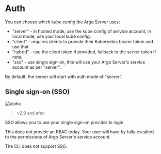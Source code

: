 # Auth

You can choose which kube config the Argo Server uses:

* "server" - in hosted mode, use the kube config of service account, in local mode, use your local kube config.
* "client" - requires clients to provide their Kubernetes bearer token and use that.
* "hybrid" - use the client token if provided, fallback to the server token if note.
* "sso" - use single sign-on, this will use your Argo Server's service account as per "server".

By default, the server will start with auth mode of "server".

## Single sign-on (SSO)

![alpha](assets/alpha.svg)

> v2.9 and after

SSO allows you to use your single sign-on provider to login.

This does not provide an RBAC today. Your user will have by fully escalted to the permissions of Argo Server's service account.
 
The CLI does not support SSO. 
